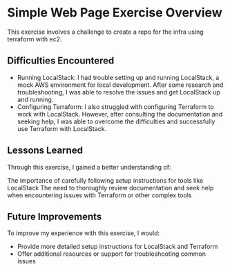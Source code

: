 # Simple Web Page Exercise Overview

This exercise involves a challenge to create a repo for the infra using terraform with ec2.

## Difficulties Encountered

- Running LocalStack: I had trouble setting up and running LocalStack, a mock AWS environment for local development. After some research and troubleshooting, I was able to resolve the issues and get LocalStack up and running.
- Configuring Terraform: I also struggled with configuring Terraform to work with LocalStack. However, after consulting the documentation and seeking help, I was able to overcome the difficulties and successfully use Terraform with LocalStack.

## Lessons Learned

Through this exercise, I gained a better understanding of:

The importance of carefully following setup instructions for tools like LocalStack
The need to thoroughly review documentation and seek help when encountering issues with Terraform or other complex tools

## Future Improvements

To improve my experience with this exercise, I would:

- Provide more detailed setup instructions for LocalStack and Terraform
- Offer additional resources or support for troubleshooting common issues
